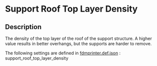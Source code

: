 # Support Roof Top Layer Density

## Description
The density of the top layer of the roof of the support structure. A higher value results in better overhangs, but the supports are harder to remove.

The following settings are defined in [fdmprinter.def.json](https://github.com/smartavionics/Cura/blob/mb-master/resources/definitions/fdmprinter.def.json) : support_roof_top_layer_density